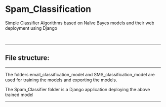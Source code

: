 # Spam_Classification
Simple Classifier Algorithms based on Naïve Bayes models and their web deployment using Django

<br>
<hr>

## File structure:
<hr>
The folders email_classification_model and SMS_classification_model are used for training the models and exporting the models.

The Spam_Classifier folder is a Django application deploying the above trained model
<hr>